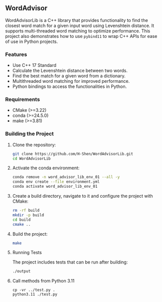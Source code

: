 ## WordAdvisor

WordAdvisorLib is a C++ library that provides functionality to find the closest word match for a given input word using 
Levenshtein distance. It supports multi-threaded word matching to optimize performance. 
This project also demonstrates how to use `pybind11` to wrap C++ APIs for ease of use in Python projects.

### Features

- Use C++ 17 Standard
- Calculate the Levenshtein distance between two words.
- Find the best match for a given word from a dictionary.
- Multithreaded word matching for improved performance.
- Python bindings to access the functionalities in Python.

### Requirements

- CMake (>=3.22)
- conda (>=24.5.0)
- make (>=3.81)

### Building the Project

1. Clone the repository:

    ```sh
    git clone https://github.com/H-Shen/WordAdvisorLib.git
    cd WordAdvisorLib
    ```

2. Activate the conda environment:

    ```sh
    conda remove -n word_advisor_lib_env_01 --all -y
    conda env create --file environment.yml
    conda activate word_advisor_lib_env_01
    ```

3. Create a build directory, navigate to it and configure the project with CMake:

    ```sh
    rm -rf build
    mkdir -p build
    cd build
    cmake ..
    ```

4. Build the project:

    ```sh
    make
    ```

5. Running Tests

   The project includes tests that can be run after building:
   
   ```sh
   ./output
   ```

6. Call methods from Python 3.11

   ```shell
   cp -vr ../test.py .
   python3.11 ./test.py
   ```

